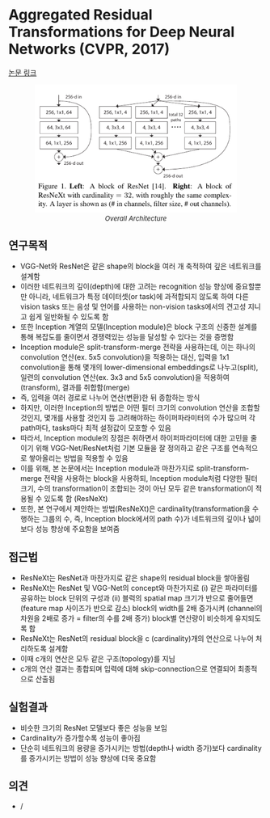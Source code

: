 # Aggregated Residual Transformations for Deep Neural Networks (CVPR, 2017)

[논문 링크](https://openaccess.thecvf.com/content_cvpr_2017/html/Xie_Aggregated_Residual_Transformations_CVPR_2017_paper.html)

<p align="center">
    <img width="400" alt='fig1' src="./img/01_11_01.png?raw=true"></br>
    <em><font size=2>Overall Architecture</font></em>
</p>

## 연구목적
- VGG-Net와 ResNet은 같은 shape의 block을 여러 개 축적하여 깊은 네트워크를 설계함
- 이러한 네트워크의 깊이(depth)에 대한 고려는 recognition 성능 향상에 중요할뿐만 아니라, 네트워크가 특정 데이터셋(or task)에 과적합되지 않도록 하여 다른 vision tasks 또는 음성 및 언어를 사용하는 non-vision tasks에서의 견고성 지니고 쉽게 일반화될 수 있도록 함
- 또한 Inception 계열의 모델(Inception module)은 block 구조의 신중한 설계를 통해 복잡도를 줄이면서 경쟁력있는 성능을 달성할 수 있다는 것을 증명함
- Inception module은 split-transform-merge 전략을 사용하는데, 이는 하나의 convolution 연산(ex. 5x5 convolution)을 적용하는 대신, 입력을 1x1 convolution을 통해 몇개의 lower-dimensional embeddings로 나누고(split), 일련의 convolution 연산(ex. 3x3 and 5x5 convolution)을 적용하여(transform), 결과를 취합함(merge)
- 즉, 입력을 여러 경로로 나누어 연산(변환)한 뒤 종합하는 방식
- 하지만, 이러한 Inception의 방법은 어떤 필터 크기의 convolution 연산을 조합할 것인지, 몇개를 사용할 것인지 등 고려해야하는 하이퍼파라미터의 수가 많으며 각 path마다, tasks마다 최적 설정값이 모호할 수 있음
- 따라서, Inception module의 장점은 취하면서 하이퍼파라미터에 대한 고민을 줄이기 위해 VGG-Net/ResNet처럼 기본 모듈을 잘 정의하고 같은 구조를 연속적으로 쌓아올리는 방법을 적용할 수 있음
- 이를 위해, 본 논문에서는 Inception module과 마찬가지로 split-transform-merge 전략을 사용하는 block을 사용하되, Inception module처럼 다양한 필터 크기, 수의 transformation이 조합되는 것이 아닌 모두 같은 transformation이 적용될 수 있도록 함 (ResNeXt)
- 또한, 본 연구에서 제안하는 방법(ResNeXt)은 cardinality(transformation을 수행하는 그룹의 수, 즉, Inception block에서의 path 수)가 네트워크의 깊이나 넓이보다 성능 향상에 주요함을 보여줌

## 접근법
- ResNeXt는 ResNet과 마찬가지로 같은 shape의 residual block을 쌓아올림
- ResNeXt는 ResNet 및 VGG-Net의 concept와 마찬가지로 (i) 같은 파라미터를 공유하는 block 단위의 구성과 (ii) 블럭의 spatial map 크기가 반으로 줄어들면 (feature map 사이즈가 반으로 감소) block의 width를 2배 증가시켜 (channel의 차원을 2배로 증가 = filter의 수를 2배 증가) block별 연산량이 비슷하게 유지되도록 함
- ResNeXt는 ResNet의 residual block을 c (cardinality)개의 연산으로 나누어 처리하도록 설계함
- 이때 c개의 연산은 모두 같은 구조(topology)를 지님
- c개의 연산 결과는 종합되며 입력에 대해 skip-connection으로 연결되어 최종적으로 산출됨

## 실험결과
- 비슷한 크기의 ResNet 모델보다 좋은 성능을 보임
- Cardinality가 증가할수록 성능이 좋아짐
- 단순히 네트워크의 용량을 증가시키는 방법(depth나 width 증가)보다 cardinality를 증가시키는 방법이 성능 향상에 더욱 중요함

## 의견
- /